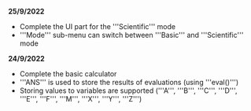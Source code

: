 **25/9/2022**
- Complete the UI part for the '''Scientific''' mode
- '''Mode''' sub-menu can switch between '''Basic''' and '''Scientific''' mode

**24/9/2022**
- Complete the basic calculator
- '''ANS''' is used to store the results of evaluations (using '''eval()''')
- Storing values to variables are supported ('''A''', '''B''', '''C''', '''D''', '''E''', '''F''', '''M''', '''X''', '''Y''', '''Z''')